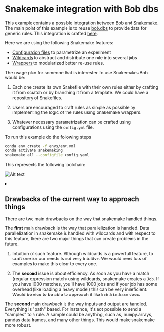 # Snakemake integration with Bob dbs

This example contains a possible integration between Bob and [Snakemake](https://snakemake.readthedocs.io).
The main point of this example is to reuse [bob.dbs](https://www.idiap.ch/software/bob/docs/bob/docs/stable/#database-interfaces>) to provide data for generic rules.
This integration is crafted [here](https://github.com/tiagofrepereira2012/snakemaking/blob/master/5.bob.bio.dbs/snakemakedb.py).

Here we are using the following Snakemake features:

  - [Configuration files](https://snakemake.readthedocs.io/en/stable/snakefiles/configuration.html) to parametrize an experiment
  - [Wildcards](https://snakemake.readthedocs.io/en/stable/snakefiles/rules.html#wildcards) to abstract and distribute one rule into several jobs
  - [Wrappers](https://snakemake.readthedocs.io/en/stable/snakefiles/modularization.html#wrappers) to modularized better re-use rules.

 
The usage plan for someone that is interested to use Snakemake+Bob would be:

  1. Each one create its own Snakefile with their own rules either by crafting it from scratch or by branching it from a template. We could have a repository of Snakefiles.

  2. Users are encouraged to craft rules as simple as possible by implementing the logic of the rules using Snakemake wrappers.

  3. Whatever necessary parametrization can be crafted using configurations using the `config.yml` file.



To run this example do the following steps


```sh
conda env create -f envs/env.yml
conda activate snakemaking
snakemake all --configfile config.yaml
```

This represents the following toolchain:


![Alt text](https://g.gravizo.com/source/custom_mark10?https://raw.githubusercontent.com/tiagofrepereira2012/snakemaking/master/5.bob.bio.dbs/README.md)
<details><summary></summary>
custom_mark10
digraph snakemake_dag {
    graph[bgcolor=white, margin=0];
    node[shape=box, style=rounded, fontname=sans,                 fontsize=10, penwidth=2];
    edge[penwidth=2, color=grey];
	0[label = "all", color = "0.28 0.6 0.85", style="rounded"];
	1[label = "SCORE", color = "0.17 0.6 0.85", style="rounded"];
	2[label = "ENROLL", color = "0.11 0.6 0.85", style="rounded"];
	3[label = "PROJECT", color = "0.44 0.6 0.85", style="rounded"];
	4[label = "TRAIN", color = "0.33 0.6 0.85", style="rounded"];
	5[label = "EXTRACTOR", color = "0.50 0.6 0.85", style="rounded"];
	6[label = "PREPROCESSING", color = "0.06 0.6 0.85", style="rounded"];
	1 -> 0
	4 -> 1
	2 -> 1
	3 -> 1
	3 -> 2
	5 -> 3
	4 -> 3
	5 -> 4
	6 -> 5
}
custom_mark10
</details>


## Drawbacks of the current way to approach things

There are two main drawbacks on the way that snakemake handled things.

The **first** main drawback is the way that parallelization is handled.
Data parallelization in snakemake is handled with wildcards and with respect to this feature, there are two major things that can create problems in the future.
 1. Intuition of such feature. Although wildcards is a powerfull feature, to craft one for our needs is not very intuitive. We would need lots of examples to make this clear to every one.

 2. The **second** issue is about efficiency. As soon as you have a match (regular expression match) using wildcards, snakemake creates a `Job`. If you have 1000 matches, you'll have 1000 jobs and if your job has some overhead (like loading a heavy model) this can be very inneficient. Would be nice to be able to approach it like `bob.bio.base` does.

The **second** main drawback is the way inputs and output are handled.
Everything is "path" based.
For instance, it's not possible to send a "samples" to a rule.
A sample could be anything, such as, numpy.arrays, pandas data frames, and many other things.
This would make snakemake more robust.






